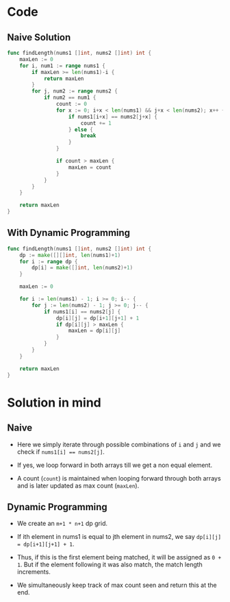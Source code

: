 Code
====

Naive Solution
--------------

```go
func findLength(nums1 []int, nums2 []int) int {
	maxLen := 0
	for i, num1 := range nums1 {
		if maxLen >= len(nums1)-i {
			return maxLen
		}
		for j, num2 := range nums2 {
			if num2 == num1 {
				count := 0
				for x := 0; i+x < len(nums1) && j+x < len(nums2); x++ {
					if nums1[i+x] == nums2[j+x] {
						count += 1
					} else {
						break
					}
				}

				if count > maxLen {
					maxLen = count
				}
			}
		}
	}

	return maxLen
}
```

With Dynamic Programming
------------------------

```go
func findLength(nums1 []int, nums2 []int) int {
	dp := make([][]int, len(nums1)+1)
	for i := range dp {
		dp[i] = make([]int, len(nums2)+1)
	}

	maxLen := 0

	for i := len(nums1) - 1; i >= 0; i-- {
		for j := len(nums2) - 1; j >= 0; j-- {
			if nums1[i] == nums2[j] {
				dp[i][j] = dp[i+1][j+1] + 1
				if dp[i][j] > maxLen {
					maxLen = dp[i][j]
				}
			}
		}
	}

	return maxLen
}
```

Solution in mind
================

Naive
-----

-	Here we simply iterate through possible combinations of `i` and `j` and we check if `nums1[i] == nums2[j]`.

-	If yes, we loop forward in both arrays till we get a non equal element.

-	A count (`count`) is maintained when looping forward through both arrays and is later updated as max count (`maxLen`).

Dynamic Programming
-------------------

-	We create an `m+1 * n+1` dp grid.

-	If ith element in nums1 is equal to jth element in nums2, we say `dp[i][j] = dp[i+1][j+1] + 1`.

-	Thus, if this is the first element being matched, it will be assigned as `0 + 1`. But if the element following it was also match, the match length increments.

-	We simultaneously keep track of max count seen and return this at the end.
